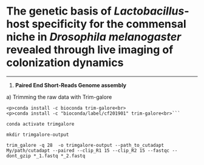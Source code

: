 # **The genetic basis of *Lactobacillus*-host specificity for the commensal niche in *Drosophila melanogaster* revealed through live imaging of colonization dynamics**

----------------------------------------------------------------------------------------------------------------------------------------------------------------------------

1. **Paired End Short-Reads Genome assembly**

a) Trimming the raw data with Trim-galore 

```<p>conda create --name trimgalore<br>
<p>conda install -c bioconda trim-galore<br>
<p>conda install -c "bioconda/label/cf201901" trim-galore<br>```

conda activate trimgalore 

mkdir trimgalore-output 

trim_galore -q 28  -o trimgalore-output --path_to_cutadapt My/path/cutadapt --paired --clip_R1 15 --clip_R2 15 --fastqc --dont_gzip *_1.fastq *_2.fastq













